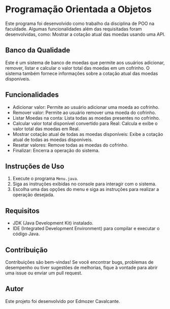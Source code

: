 # Programação Orientada a Objetos

Este programa foi desenvolvido como trabalho da disciplina de POO na faculdade. Algumas funcionalidades além das requisitadas foram desenvolvidas, como: Mostrar a cotação atual das moedas usando uma API.

## Banco da Qualidade

Este é um sistema de banco de moedas que permite aos usuários adicionar, remover, listar e calcular o valor total das moedas em um cofrinho. O sistema também fornece informações sobre a cotação atual das moedas disponíveis.

## Funcionalidades

- Adicionar valor: Permite ao usuário adicionar uma moeda ao cofrinho.
- Remover valor: Permite ao usuário remover uma moeda do cofrinho.
- Listar Moedas na conta: Lista todas as moedas presentes no cofrinho.
- Calcular valor total disponível convertido para Real: Calcula e exibe o valor total das moedas em Real.
- Mostrar cotação atual de todas as moedas disponíveis: Exibe a cotação atual de todas as moedas disponíveis.
- Resetar valores: Remove todas as moedas do cofrinho.
- Finalizar: Encerra a operação do sistema.

## Instruções de Uso

1. Execute o programa `Menu.java`.
2. Siga as instruções exibidas no console para interagir com o sistema.
3. Escolha uma das opções do menu e siga as instruções para realizar a operação desejada.

## Requisitos

- JDK (Java Development Kit) instalado.
- IDE (Integrated Development Environment) para compilar e executar o código Java.

## Contribuição

Contribuições são bem-vindas! Se você encontrar bugs, problemas de desempenho ou tiver sugestões de melhorias, fique à vontade para abrir uma issue ou enviar um pull request.

## Autor

Este projeto foi desenvolvido por Edmozer Cavalcante.

